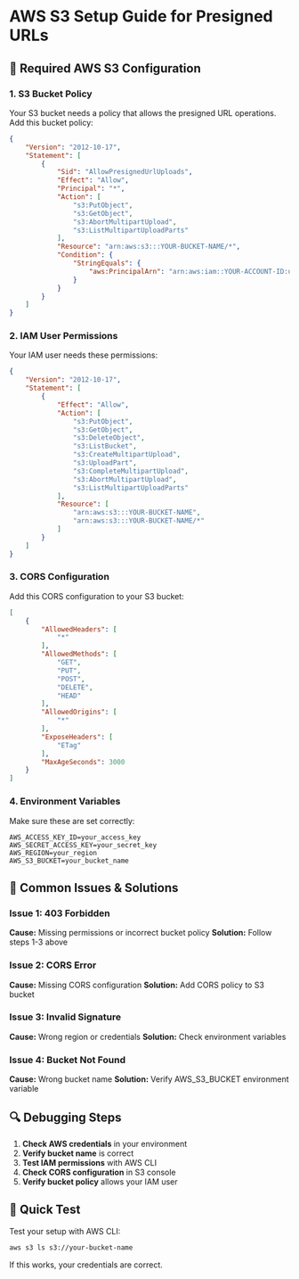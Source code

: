# AWS S3 Setup Guide for Presigned URLs

## **🔧 Required AWS S3 Configuration**

### **1. S3 Bucket Policy**
Your S3 bucket needs a policy that allows the presigned URL operations. Add this bucket policy:

```json
{
    "Version": "2012-10-17",
    "Statement": [
        {
            "Sid": "AllowPresignedUrlUploads",
            "Effect": "Allow",
            "Principal": "*",
            "Action": [
                "s3:PutObject",
                "s3:GetObject",
                "s3:AbortMultipartUpload",
                "s3:ListMultipartUploadParts"
            ],
            "Resource": "arn:aws:s3:::YOUR-BUCKET-NAME/*",
            "Condition": {
                "StringEquals": {
                    "aws:PrincipalArn": "arn:aws:iam::YOUR-ACCOUNT-ID:user/YOUR-IAM-USER"
                }
            }
        }
    ]
}
```

### **2. IAM User Permissions**
Your IAM user needs these permissions:

```json
{
    "Version": "2012-10-17",
    "Statement": [
        {
            "Effect": "Allow",
            "Action": [
                "s3:PutObject",
                "s3:GetObject",
                "s3:DeleteObject",
                "s3:ListBucket",
                "s3:CreateMultipartUpload",
                "s3:UploadPart",
                "s3:CompleteMultipartUpload",
                "s3:AbortMultipartUpload",
                "s3:ListMultipartUploadParts"
            ],
            "Resource": [
                "arn:aws:s3:::YOUR-BUCKET-NAME",
                "arn:aws:s3:::YOUR-BUCKET-NAME/*"
            ]
        }
    ]
}
```

### **3. CORS Configuration**
Add this CORS configuration to your S3 bucket:

```json
[
    {
        "AllowedHeaders": [
            "*"
        ],
        "AllowedMethods": [
            "GET",
            "PUT",
            "POST",
            "DELETE",
            "HEAD"
        ],
        "AllowedOrigins": [
            "*"
        ],
        "ExposeHeaders": [
            "ETag"
        ],
        "MaxAgeSeconds": 3000
    }
]
```

### **4. Environment Variables**
Make sure these are set correctly:

```env
AWS_ACCESS_KEY_ID=your_access_key
AWS_SECRET_ACCESS_KEY=your_secret_key
AWS_REGION=your_region
AWS_S3_BUCKET=your_bucket_name
```

## **🚨 Common Issues & Solutions**

### **Issue 1: 403 Forbidden**
**Cause:** Missing permissions or incorrect bucket policy
**Solution:** Follow steps 1-3 above

### **Issue 2: CORS Error**
**Cause:** Missing CORS configuration
**Solution:** Add CORS policy to S3 bucket

### **Issue 3: Invalid Signature**
**Cause:** Wrong region or credentials
**Solution:** Check environment variables

### **Issue 4: Bucket Not Found**
**Cause:** Wrong bucket name
**Solution:** Verify AWS_S3_BUCKET environment variable

## **🔍 Debugging Steps**

1. **Check AWS credentials** in your environment
2. **Verify bucket name** is correct
3. **Test IAM permissions** with AWS CLI
4. **Check CORS configuration** in S3 console
5. **Verify bucket policy** allows your IAM user

## **📝 Quick Test**

Test your setup with AWS CLI:

```bash
aws s3 ls s3://your-bucket-name
```

If this works, your credentials are correct. 